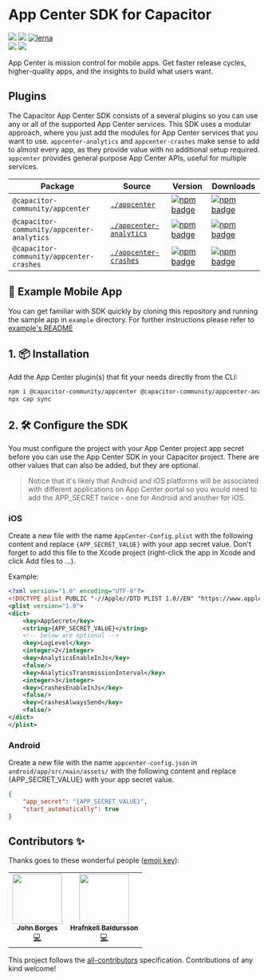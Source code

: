 # App Center SDK for Capacitor

<img src="https://img.shields.io/maintenance/yes/2021?style=flat-square" /> <a href="https://github.com/capacitor-community/appcenter-sdk-capacitor/actions?query=workflow%3A%22CI%22"><img src="https://img.shields.io/github/workflow/status/capacitor-community/appcenter-sdk-capacitor/CI?style=flat-square" /></a> 
 [![lerna](https://img.shields.io/badge/maintained%20with-lerna-cc00ff.svg)](https://lerna.js.org/)
 <br>
<img src="https://img.shields.io/badge/Capacitor%20V2%20Support-yes-green?logo=Capacitor&style=flat-square" />
 <img src="https://img.shields.io/badge/Capacitor%20V3%20Support-yes-green?logo=Capacitor&style=flat-square" /> 


App Center is mission control for mobile apps. Get faster release cycles, higher-quality apps, and the insights to build what users want.

## Plugins

The Capacitor App Center SDK consists of a several plugins so you can use any or all of the supported App Center services. This SDK uses a modular approach, where you just add the modules for App Center services that you want to use. `appcenter-analytics` and `appcenter-crashes` make sense to add to almost every app, as they provide value with no additional setup required. `appcenter` provides general purpose App Center APIs, useful for multiple services.

| Package | Source | Version | Downloads |
| --- | --- | --- | --- |
| `@capacitor-community/appcenter` | [`./appcenter`](https://github.com/capacitor-community/appcenter-sdk-capacitor/tree/master/appcenter) | [![npm badge](https://img.shields.io/npm/v/@capacitor-community/appcenter?style=flat-square)](https://www.npmjs.com/package/@capacitor-community/appcenter) | [![npm badge](https://img.shields.io/npm/dw/@capacitor-community/appcenter?style=flat-square)](https://www.npmjs.com/package/@capacitor-community/appcenter)
| `@capacitor-community/appcenter-analytics` | [`./appcenter-analytics`](https://github.com/capacitor-community/appcenter-sdk-capacitor/tree/master/appcenter-analytics) | [![npm badge](https://img.shields.io/npm/v/@capacitor-community/appcenter-analytics?style=flat-square)](https://www.npmjs.com/package/@capacitor-community/appcenter-analytics) | [![npm badge](https://img.shields.io/npm/dw/@capacitor-community/appcenter-analytics?style=flat-square)](https://www.npmjs.com/package/@capacitor-community/appcenter-analytics)
| `@capacitor-community/appcenter-crashes` | [`./appcenter-crashes`](https://github.com/capacitor-community/appcenter-sdk-capacitor/tree/master/appcenter-crashes) | [![npm badge](https://img.shields.io/npm/v/@capacitor-community/appcenter-crashes?style=flat-square)](https://www.npmjs.com/package/@capacitor-community/appcenter-crashes) | [![npm badge](https://img.shields.io/npm/dw/@capacitor-community/appcenter-crashes?style=flat-square)](https://www.npmjs.com/package/@capacitor-community/appcenter-crashes)

## 📱 Example Mobile App

You can get familiar with SDK quickly by cloning this repository and running the sample app in `example` directory. For further instructions please refer to [example's README](example/README.md)

## 1. 📦 Installation

Add the App Center plugin(s) that fit your needs directly from the CLI:

```bash
npm i @capacitor-community/appcenter @capacitor-community/appcenter-analytics @capacitor-community/appcenter-crashes --save-exact
npx cap sync
```

## 2. 🛠 Configure the SDK

You must configure the project with your App Center project app secret before you can use the App Center SDK in your Capacitor project. There are other values that can also be added, but they are optional.

> Notice that it's likely that Android and iOS platforms will be associated with different applications on App Center portal so you would need to add the APP_SECRET twice - one for Android and another for iOS.

### iOS

Create a new file with the name `AppCenter-Config.plist` with the following content and replace `{APP_SECRET_VALUE}` with your app secret value. Don't forget to add this file to the Xcode project (right-click the app in Xcode and click Add files to ...).

Example:

```xml
<?xml version="1.0" encoding="UTF-8"?>
<!DOCTYPE plist PUBLIC "-//Apple//DTD PLIST 1.0//EN" "https://www.apple.com/DTDs/PropertyList-1.0.dtd">
<plist version="1.0">
<dict>
    <key>AppSecret</key>
    <string>{APP_SECRET_VALUE}</string>
    <!-- below are optional -->
    <key>LogLevel</key>
    <integer>2</integer>
    <key>AnalyticsEnableInJs</key>
    <false/>
    <key>AnalyticsTransmissionInterval</key>
    <integer>3</integer>
    <key>CrashesEnableInJs</key>
    <false/>
    <key>CrashesAlwaysSend</key>
    <false/>
</dict>
</plist>
```

### Android

Create a new file with the name `appcenter-config.json` in `android/app/src/main/assets/` with the following content and replace {APP_SECRET_VALUE} with your app secret value.

```json
{
    "app_secret": "{APP_SECRET_VALUE}",
    "start_automatically": true
}
```
## Contributors ✨

Thanks goes to these wonderful people ([emoji key](https://allcontributors.org/docs/en/emoji-key)):

<!-- ALL-CONTRIBUTORS-LIST:START - Do not remove or modify this section -->
<!-- prettier-ignore-start -->
<!-- markdownlint-disable -->
<table>
  <tr>
    <td align="center"><a href="http://johnborg.es"><img src="https://avatars.githubusercontent.com/u/1888122?v=4?s=100" width="100px;" alt=""/><br /><sub><b>John Borges</b></sub></a><br /><a href="https://github.com/capacitor-community/appcenter-sdk-capacitor/commits?author=johnborges" title="Code">💻</a></td>
    <td align="center"><a href="https://hrafnkellbaldurs.com/"><img src="https://avatars.githubusercontent.com/u/5609118?v=4?s=100" width="100px;" alt=""/><br /><sub><b>Hrafnkell Baldursson</b></sub></a><br /><a href="https://github.com/capacitor-community/appcenter-sdk-capacitor/commits?author=hrafnkellbaldurs" title="Code">💻</a></td>
  </tr>
</table>

<!-- markdownlint-restore -->
<!-- prettier-ignore-end -->

<!-- ALL-CONTRIBUTORS-LIST:END -->

This project follows the [all-contributors](https://github.com/all-contributors/all-contributors) specification. Contributions of any kind welcome!
